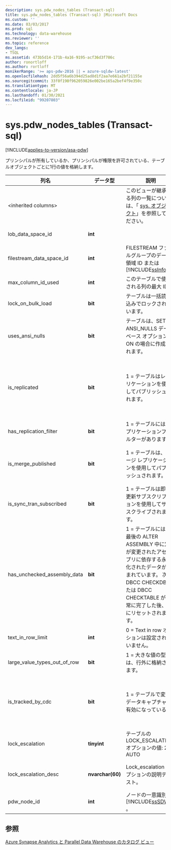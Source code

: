 ```yaml
---
description: sys.pdw_nodes_tables (Transact-sql)
title: sys.pdw_nodes_tables (Transact-sql) |Microsoft Docs
ms.custom: ''
ms.date: 03/03/2017
ms.prod: sql
ms.technology: data-warehouse
ms.reviewer: ''
ms.topic: reference
dev_langs:
- TSQL
ms.assetid: 473b5d14-171b-4a16-9195-acf36d3f786c
author: ronortloff
ms.author: rortloff
monikerRange: '>= aps-pdw-2016 || = azure-sqldw-latest'
ms.openlocfilehash: 2dd5f56a6b394d25ad8d1f2aa7e661a2bf21155e
ms.sourcegitcommit: 33f0f190f962059826e002be165a2bef4f9e350c
ms.translationtype: MT
ms.contentlocale: ja-JP
ms.lasthandoff: 01/30/2021
ms.locfileid: "99207803"
---
```

# <a name="syspdw_nodes_tables-transact-sql"></a>sys.pdw_nodes_tables (Transact-sql)
[!INCLUDE[applies-to-version/asa-pdw](../../includes/applies-to-version/asa-pdw.md)]

  プリンシパルが所有しているか、プリンシパルが権限を許可されている、テーブルオブジェクトごとに1行の値を格納します。  
  
|列名|データ型|説明|Range|  
|-----------------|---------------|-----------------|-----------|  
|\<inherited columns>||このビューが継承する列の一覧については、「 [sys. オブジェクト](../system-catalog-views/sys-objects-transact-sql.md)」を参照してください。||  
|lob_data_space_id|**int**||常に 0 です。|  
|filestream_data_space_id|**int**|FILESTREAM ファイルグループのデータ領域 ID または [!INCLUDE[ssInfoNA](../../includes/ssinfona-md.md)]|NULL|  
|max_column_id_used|**int**|このテーブルで使用される列の最大 ID。||  
|lock_on_bulk_load|**bit**|テーブルは一括読み込みでロックされています。|TBD|  
|uses_ansi_nulls|**bit**|テーブルは、SET ANSI_NULLS データベース オプションが ON の場合に作成されます。|1|  
|is_replicated|**bit**|1 = テーブルはレプリケーションを使用してパブリッシュされます。|0レプリケーションはサポートされていません。|  
|has_replication_filter|**bit**|1 = テーブルにはレプリケーションフィルターがあります。|0|  
|is_merge_published|**bit**|1 = テーブルは、マージ レプリケーションを使用してパブリッシュされます。|0サポートされていません。|  
|is_sync_tran_subscribed|**bit**|1 = テーブルは即時更新サブスクリプションを使用してサブスクライブされます。|0サポートされていません。|  
|has_unchecked_assembly_data|**bit**|1 = テーブルには、最後の ALTER ASSEMBLY 中に定義が変更されたアセンブリに依存する永続化されたデータが含まれています。 次の DBCC CHECKDB または DBCC CHECKTABLE が正常に完了した後、は0にリセットされます。|0CLR のサポートはありません。|  
|text_in_row_limit|**int**|0 = Text in row オプションは設定されていません。|常に 0 です。|  
|large_value_types_out_of_row|**bit**|1 = 大きな値の型は、行外に格納されます。|常に 0 です。|  
|is_tracked_by_cdc|**bit**|1 = テーブルで変更データキャプチャが有効になっている|常に0です。CDC サポートはありません。|  
|lock_escalation|**tinyint**|テーブルの LOCK_ESCALATION オプションの値: 2 = AUTO|常に2。|  
|lock_escalation_desc|**nvarchar(60)**|Lock_escalation オプションの説明テキスト。|常にꞌ AUTO ꞌです。|  
|pdw_node_id|**int**|ノードの一意識別子 [!INCLUDE[ssSDW](../../includes/sssdw-md.md)] 。|NOT NULL|  
  
## <a name="see-also"></a>参照  
 [Azure Synapse Analytics と Parallel Data Warehouse のカタログ ビュー](../../relational-databases/system-catalog-views/sql-data-warehouse-and-parallel-data-warehouse-catalog-views.md)  
  
  
